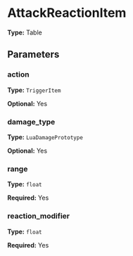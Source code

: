 # AttackReactionItem

**Type:** Table

## Parameters

### action

**Type:** `TriggerItem`

**Optional:** Yes

### damage_type

**Type:** `LuaDamagePrototype`

**Optional:** Yes

### range

**Type:** `float`

**Required:** Yes

### reaction_modifier

**Type:** `float`

**Required:** Yes

